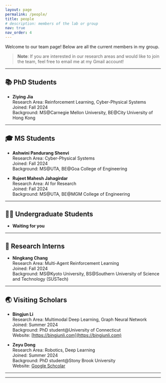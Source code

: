 ```yaml
---
layout: page
permalink: /people/
title: people
# description: members of the lab or group
nav: true
nav_order: 4
---
```


<!-- # Team Members -->

Welcome to our team page! Below are all the current members in my group.

> **Note**: If you are interested in our research areas and would like to join the team, feel free to email me at my Gmail account!

---
<!-- 
## 🧑‍🔬 Principal Investigator (PI)
- **Dr. Sihong He**  
  Research Area: Multi-Agent Reinforcement Learning (MARL), Robust RL, Intelligent Transportation Systems, Smart Logistic, and Robust Optimization  
  Position: Assistant Professor, Department of Computer Science and Engineering, University of Texas at Arlington (UTA)  
  Education: Ph.D. in Computer Science & Engineering, M.S. in Statistics, B.E. in Financial Mathematics
  Website: [https://sihonghe.com](https://sihonghe.com)

--- -->

## 📚 PhD Students

- **Ziying Jia**  
  Research Area: Reinforcement Learning, Cyber-Physical Systems  
  Joined: Fall 2024  
  Background: MS@Carnegie Mellon University, BE@City University of Hong Kong  
  <!-- Webiste: TBD -->


---


## 🎓 MS Students
- **Ashwini Pandurang Shenvi**  
  Research Area: Cyber-Physical Systems  
  Joined: Fall 2024   
  Background: MS@UTA, BE@Goa College of Engineering  

- **Rujeet Mahesh Jahagirdar**  
  Research Area: AI for Research  
  Joined: Fall 2024   
  Background: MS@UTA, BE@MGM College of Engineering  

<!-- - **Sakshi Vivek Kabadi**  
  Research Area: AI for Research  
  Joined: Fall 2024   
  Background: MS@UTA, BE@University of Mumbai -->

---

## 🧑‍🎓 Undergraduate Students

- **Waiting for you** 

---

## 💼 Research Interns
- **Ningkang Chang**  
  Research Area: Multi-Agent Reinforcement Learning   
  Joined: Fall 2024   
  Background: MS@Kyoto University, BS@Southern University of Science and Technology (SUSTech)   
  <!-- Website: TBD -->

---


## 🌏 Visiting Scholars

- **Bingjun Li**  
  Research Area: Multimodal Deep Learning, Graph Neural Network  
  Joined: Summer 2024   
  Background: PhD student@University of Connecticut  
  Website: [https://bingjunli.com](https://bingjunli.com) <!-- Replace with actual URL -->

- **Zeyu Dong**  
  Research Area: Robotics, Deep Learning  
  Joined: Summer 2024   
  Background: PhD student@Stony Brook University   
  Website: [Google Schcolar](https://scholar.google.com/citations?user=DBn9rPcAAAAJ&hl=en) <!-- Replace with actual URL -->

---

<!-- ## 🎓 Alumni
- **Lihan Feng**  
  Position: Research Intern   
  Research Area: LLM for Research   
  Period: Summer 2024  
  Background: BS@NYU-Shanghai  

- **Kaiheng Yao**  
  Position: Research Intern   
  Research Area: Reinforcement Learning    
  Period: Summer 2024  
  Background: MS@UChicago, BS@Southern University of Science and Technology

- **Welin Fu**  
  Position: Research Intern  
  Research Area: Reinforcement Learning for Finance   
  Period: Summer 2024  
  Background: ME&BS@University of Toronto   -->


---

